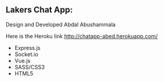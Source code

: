 ## Lakers Chat App:


Design and Developed
Abdal Abushammala

Here is the Heroku link
http://chatapp-abed.herokuapp.com/

- Express.js
- Socket.io
- Vue.js
- SASS/CSS3
- HTML5

 
